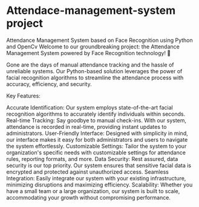 # Attendace-management-system project
Attendance Management System based on Face Recognition using Python and OpenCv
Welcome to our groundbreaking project: the Attendance Management System powered by Face Recognition technology! 🚀

Gone are the days of manual attendance tracking and the hassle of unreliable systems. Our Python-based solution leverages the power of facial recognition algorithms to streamline the attendance process with accuracy, efficiency, and security.

Key Features:

Accurate Identification: Our system employs state-of-the-art facial recognition algorithms to accurately identify individuals within seconds.
Real-time Tracking: Say goodbye to manual check-ins. With our system, attendance is recorded in real-time, providing instant updates to administrators.
User-Friendly Interface: Designed with simplicity in mind, our interface makes it easy for both administrators and users to navigate the system effortlessly.
Customizable Settings: Tailor the system to your organization's specific needs with customizable settings for attendance rules, reporting formats, and more.
Data Security: Rest assured, data security is our top priority. Our system ensures that sensitive facial data is encrypted and protected against unauthorized access.
Seamless Integration: Easily integrate our system with your existing infrastructure, minimizing disruptions and maximizing efficiency.
Scalability: Whether you have a small team or a large organization, our system is built to scale, accommodating your growth without compromising performance.